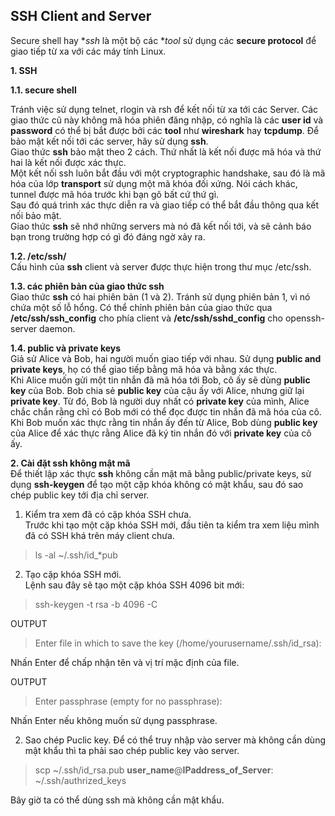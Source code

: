 ## SSH Client and Server

Secure shell hay **ssh* là một bộ các **tool* sử dụng các **secure protocol** để giao tiếp từ xa với các máy tính Linux.

**1. SSH**

  **1.1. secure shell**

  Tránh việc sử dụng telnet, rlogin và rsh để kết nối từ xa tới các Server.
  Các giao thức cũ này không mã hóa phiên đăng nhập, có nghĩa là các **user id** và **password** có thể bị bắt được bởi các **tool** như **wireshark** hay **tcpdump**.
  Để bảo mật kết nối tới các server, hãy sử dụng **ssh**.<br>
  Giao thức **ssh** bảo mật theo 2 cách. Thứ nhất là kết nối được mã hóa và thứ hai là kết nối được xác thực.
  <br>Một kết nối ssh luôn bắt đầu với một cryptographic handshake, sau đó là mã hóa của lớp **transport** sử dụng một mã khóa đối xứng.
  Nói cách khác, tunnel được mã hóa trước khi bạn gõ bất cứ thứ gì.<br>
  Sau đó quá trình xác thực diễn ra và giao tiếp có thể bắt đầu thông qua kết nối bảo mật.
  <br> Giao thức **ssh** sẽ nhớ những servers mà nó đã kết nối tới, và sẽ cảnh báo bạn trong trường hợp có gì đó đáng ngờ xảy ra.

   **1.2. /etc/ssh/**
   <br>Cấu hình của **ssh** client và server được thực hiện trong thư mục /etc/ssh.

   **1.3. các phiên bản của giao thức ssh**
   <br> Giao thức **ssh** có hai phiên bản (1 và 2). Tránh sử dụng phiên bản 1, vì nó chứa một số lỗ hổng.
   Có thể chỉnh phiên bản của giao thức qua **/etc/ssh/ssh_config** cho phía client và **/etc/ssh/sshd_config** cho openssh-server daemon.

  **1.4. public và private keys**
  <br>Giả sử Alice và Bob, hai người muốn giao tiếp với nhau. Sử dụng **public and private keys**, họ có thể giao tiếp bằng mã hóa và bằng xác thực.
  <br>Khi Alice muốn gửi một tin nhắn đã mã hóa tới Bob, cô ấy sẽ dùng **public key** của Bob.
  Bob chia sẻ **public key** của cậu ấy với Alice, nhưng giữ lại **private key**. Từ đó, Bob là người duy nhất có **private key** của mình, Alice chắc chắn rằng chỉ có Bob mới có thể đọc được tin nhắn đã mã hóa của cô.
<br>Khi Bob muốn xác thực rằng tin nhắn ấy đến từ Alice, Bob dùng **public key** của Alice để xác thực rằng Alice đã ký tin nhắn đó với **private key** của cô ấy.

**2. Cài đặt ssh không mật mã**
<br>Để thiết lập xác thực **ssh** không cần mật mã bằng public/private keys, sử dụng **ssh-keygen** để tạo một cặp khóa không có mật khẩu, sau đó sao chép public key tới địa chỉ server.
  1. Kiểm tra xem đã có cặp khóa SSH chưa.
  <br> Trước khi tạo một cặp khóa SSH mới, đầu tiên ta kiểm tra xem liệu mình đã có SSH khá trên máy client chưa.
  > ls -al ~/.ssh/id_*pub

  2. Tạo cặp khóa SSH mới.
  <br>Lệnh sau đây sẽ tạo một cặp khóa SSH 4096 bit mới:
  >ssh-keygen -t rsa -b 4096 -C

  OUTPUT
  >Enter file in which to save the key (/home/yourusername/.ssh/id_rsa):

  Nhấn Enter để chấp nhận tên và vị trí mặc định của file.

  OUTPUT
  >Enter passphrase (empty for no passphrase):

  Nhấn Enter nếu không muốn sử dụng passphrase.

  2. Sao chép Puclic key.
  Để có thể truy nhập vào server mà không cần dùng mật khẩu thì ta phải sao chép public key vào server.
  > scp ~/.ssh/id_rsa.pub **user_name**@**IPaddress_of_Server**: ~/.ssh/authrized_keys

  Bây giờ ta có thể dùng ssh mà không cần mật khẩu.

